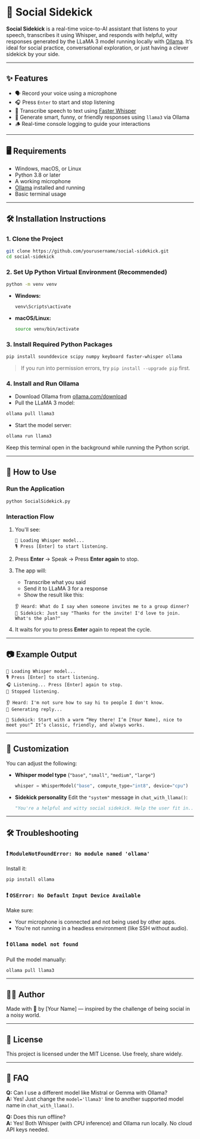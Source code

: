 
# 🎤 Social Sidekick

**Social Sidekick** is a real-time voice-to-AI assistant that listens to your speech, transcribes it using Whisper, and responds with helpful, witty responses generated by the LLaMA 3 model running locally with [Ollama](https://ollama.com). It’s ideal for social practice, conversational exploration, or just having a clever sidekick by your side.

---

## ✨ Features

- 🗣️ Record your voice using a microphone
- 🎧 Press `Enter` to start and stop listening
- 📝 Transcribe speech to text using [Faster Whisper](https://github.com/SYSTRAN/faster-whisper)
- 🤖 Generate smart, funny, or friendly responses using `llama3` via Ollama
- 🪵 Real-time console logging to guide your interactions

---

## 🖥️ Requirements

- Windows, macOS, or Linux
- Python 3.8 or later
- A working microphone
- [Ollama](https://ollama.com/download) installed and running
- Basic terminal usage

---

## 🛠 Installation Instructions

### 1. Clone the Project

```bash
git clone https://github.com/yourusername/social-sidekick.git
cd social-sidekick
```

### 2. Set Up Python Virtual Environment (Recommended)

```bash
python -m venv venv
```

- **Windows:**

  ```bash
  venv\Scripts\activate
  ```

- **macOS/Linux:**

  ```bash
  source venv/bin/activate
  ```

### 3. Install Required Python Packages

```bash
pip install sounddevice scipy numpy keyboard faster-whisper ollama
```

> If you run into permission errors, try `pip install --upgrade pip` first.

### 4. Install and Run Ollama

- Download Ollama from [ollama.com/download](https://ollama.com/download)
- Pull the LLaMA 3 model:

```bash
ollama pull llama3
```

- Start the model server:

```bash
ollama run llama3
```

Keep this terminal open in the background while running the Python script.

---

## 🚀 How to Use

### Run the Application

```bash
python SocialSidekick.py
```

### Interaction Flow

1. You'll see:

    ```
    🔁 Loading Whisper model...
    🎙️ Press [Enter] to start listening.
    ```

2. Press **Enter** → Speak → Press **Enter again** to stop.

3. The app will:

    - Transcribe what you said
    - Send it to LLaMA 3 for a response
    - Show the result like this:

    ```
    👂 Heard: What do I say when someone invites me to a group dinner?
    💬 Sidekick: Just say "Thanks for the invite! I'd love to join. What's the plan?"
    ```

4. It waits for you to press **Enter** again to repeat the cycle.

---

## 📷 Example Output

```
🔁 Loading Whisper model...
🎙️ Press [Enter] to start listening.
🎧 Listening... Press [Enter] again to stop.
🛑 Stopped listening.

👂 Heard: I'm not sure how to say hi to people I don't know.
🤖 Generating reply...

💬 Sidekick: Start with a warm “Hey there! I’m [Your Name], nice to meet you!” It’s classic, friendly, and always works.
```

---

## 🧩 Customization

You can adjust the following:

- **Whisper model type** (`"base"`, `"small"`, `"medium"`, `"large"`)
  ```python
  whisper = WhisperModel("base", compute_type="int8", device="cpu")
  ```

- **Sidekick personality**
  Edit the `"system"` message in `chat_with_llama()`:
  ```python
  "You're a helpful and witty social sidekick. Help the user fit in..."
  ```

---

## 🛠 Troubleshooting

### ❗ `ModuleNotFoundError: No module named 'ollama'`

Install it:

```bash
pip install ollama
```

### ❗ `OSError: No Default Input Device Available`

Make sure:
- Your microphone is connected and not being used by other apps.
- You’re not running in a headless environment (like SSH without audio).

### ❗ `Ollama model not found`

Pull the model manually:

```bash
ollama pull llama3
```

---

## 🧑‍💻 Author

Made with 💬 by [Your Name] — inspired by the challenge of being social in a noisy world.

---

## 📜 License

This project is licensed under the MIT License. Use freely, share widely.

---

## 🙋 FAQ

**Q:** Can I use a different model like Mistral or Gemma with Ollama?  
**A:** Yes! Just change the `model='llama3'` line to another supported model name in `chat_with_llama()`.

**Q:** Does this run offline?  
**A:** Yes! Both Whisper (with CPU inference) and Ollama run locally. No cloud API keys needed.
